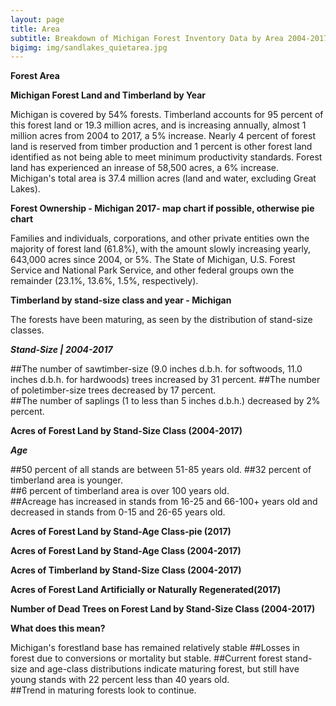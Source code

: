 ```yaml
---
layout: page
title: Area
subtitle: Breakdown of Michigan Forest Inventory Data by Area 2004-2017
bigimg: img/sandlakes_quietarea.jpg
---
```


<script src="https://jkcrosby3.github.io/MichiganForest/assets/areacharts.js"></script>	

**Forest Area**

**Michigan Forest Land and Timberland by Year**

Michigan is covered by 54% forests.  Timberland accounts for 95 percent of this forest land or 19.3 million acres, and is increasing annually, almost 1 million acres from 2004 to 2017, a 5% increase. Nearly 4 percent of forest land is reserved from timber production and 1 percent is other forest land identified as not being able to meet minimum productivity standards. Forest land has experienced an inrease of 58,500 acres, a 6% increase. Michigan's total area is 37.4 million acres (land and water, excluding Great Lakes).

<div id="forestland_div"
	style="width:800px;" ></div>
			
**Forest Ownership - Michigan 2017- map chart if possible, otherwise  pie chart**

Families and individuals, corporations, and other private entities own the majority of forest land (61.8%), with the amount slowly increasing yearly, 643,000 acres since 2004, or 5%. The State of Michigan, U.S. Forest Service and National Park Service, and other federal groups own the remainder (23.1%, 13.6%, 1.5%, respectively).

<div id="forestownerpie_div"
	style="float:right;","width:400px;" ></div>
		
<div id="forestownership_div"
	style="width:390px;" ></div>
									
**Timberland by stand-size class and year - Michigan**

The forests have been maturing, as seen by the distribution of stand-size classes.  

***Stand-Size  |  2004-2017***

##The number of sawtimber-size (9.0 inches d.b.h. for softwoods, 11.0 inches d.b.h. for hardwoods) trees increased by 31 percent.
##The number of poletimber-size trees decreased by 17 percent.  
##The number of saplings (1 to less than 5 inches d.b.h.) decreased by 2% percent.

**Acres of Forest Land by Stand-Size Class (2004-2017)**

<div id="forestlandstandsize_div"
	style="width:650px;" ></div>		
	
***Age***

##50 percent of all stands are between 51-85 years old.
##32 percent of timberland area is younger.  
##6 percent of timberland area is over 100 years old.  
##Acreage has increased in stands from 16-25 and 66-100+ years old and decreased in stands from 0-15 and 26-65 years old.  

**Acres of Forest Land by Stand-Age Class-pie (2017)**

<div id="forestlandacresagepie_div"
	style="width:800px;" ></div>	
						
**Acres of Forest Land by Stand-Age Class (2004-2017)**

<div id="forestlandstandage_div"
	style="width:800px;" ></div>	
				
**Acres of Timberland by Stand-Size Class (2004-2017)**

<div id="timberlandacressize_div"
	style="width:800px;" ></div>								

**Acres of Forest Land Artificially or Naturally Regenerated(2017)**

<div id="forestlandregenacrespie_div"
	style="width:800px;" ></div>		
	
**Number of Dead Trees on Forest Land by Stand-Size Class (2004-2017)**

<div id="forestlanddeadacressizepie_div"
	style="width:800px;" ></div>
				
**What does this mean?**
				
Michigan's forestland base has remained relatively stable
##Losses in forest due to conversions or mortality but stable.
##Current forest stand-size and age-class distributions indicate maturing forest, but still have young stands with 22 percent less than 40 years old.  
##Trend in maturing forests look to continue.
